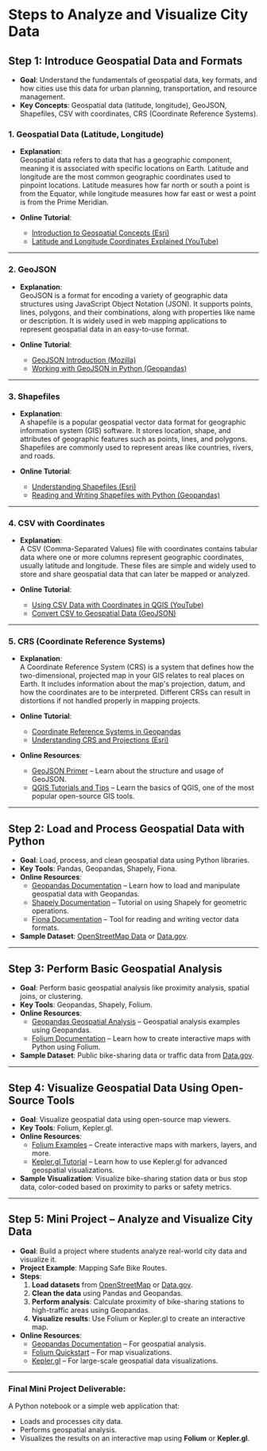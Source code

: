 
# Steps to Analyze and Visualize City Data

## Step 1: Introduce Geospatial Data and Formats
- **Goal**: Understand the fundamentals of geospatial data, key formats, and how cities use this data for urban planning, transportation, and resource management.
- **Key Concepts**: Geospatial data (latitude, longitude), GeoJSON, Shapefiles, CSV with coordinates, CRS (Coordinate Reference Systems).

### 1. Geospatial Data (Latitude, Longitude)
- **Explanation**:  
  Geospatial data refers to data that has a geographic component, meaning it is associated with specific locations on Earth. Latitude and longitude are the most common geographic coordinates used to pinpoint locations. Latitude measures how far north or south a point is from the Equator, while longitude measures how far east or west a point is from the Prime Meridian.

- **Online Tutorial**:  
  - [Introduction to Geospatial Concepts (Esri)](https://www.esri.com/training/catalog/57630435851d31e02a43fef5/introduction-to-gis/)
  - [Latitude and Longitude Coordinates Explained (YouTube)](https://www.youtube.com/watch?v=swKBi6hHHMA)

---

### 2. GeoJSON
- **Explanation**:  
  GeoJSON is a format for encoding a variety of geographic data structures using JavaScript Object Notation (JSON). It supports points, lines, polygons, and their combinations, along with properties like name or description. It is widely used in web mapping applications to represent geospatial data in an easy-to-use format.

- **Online Tutorial**:  
  - [GeoJSON Introduction (Mozilla)](https://developer.mozilla.org/en-US/docs/Web/JavaScript/Reference/Global_Objects/JSON)
  - [Working with GeoJSON in Python (Geopandas)](https://geopandas.org/en/stable/gallery/create_geopandas_from_geojson.html)

---

### 3. Shapefiles
- **Explanation**:  
  A shapefile is a popular geospatial vector data format for geographic information system (GIS) software. It stores location, shape, and attributes of geographic features such as points, lines, and polygons. Shapefiles are commonly used to represent areas like countries, rivers, and roads.

- **Online Tutorial**:  
  - [Understanding Shapefiles (Esri)](https://desktop.arcgis.com/en/arcmap/latest/manage-data/shapefiles/what-is-a-shapefile.htm)
  - [Reading and Writing Shapefiles with Python (Geopandas)](https://geopandas.org/en/stable/docs/reference/api/geopandas.read_file.html)

---

### 4. CSV with Coordinates
- **Explanation**:  
  A CSV (Comma-Separated Values) file with coordinates contains tabular data where one or more columns represent geographic coordinates, usually latitude and longitude. These files are simple and widely used to store and share geospatial data that can later be mapped or analyzed.

- **Online Tutorial**:  
  - [Using CSV Data with Coordinates in QGIS (YouTube)](https://www.youtube.com/watch?v=0z9bmu5J9yE)
  - [Convert CSV to Geospatial Data (GeoJSON)](https://observablehq.com/@tmcw/csv-to-geojson)

---

### 5. CRS (Coordinate Reference Systems)
- **Explanation**:  
  A Coordinate Reference System (CRS) is a system that defines how the two-dimensional, projected map in your GIS relates to real places on Earth. It includes information about the map's projection, datum, and how the coordinates are to be interpreted. Different CRSs can result in distortions if not handled properly in mapping projects.

- **Online Tutorial**:  
  - [Coordinate Reference Systems in Geopandas](https://geopandas.org/en/stable/docs/user_guide/projections.html)
  - [Understanding CRS and Projections (Esri)](https://pro.arcgis.com/en/pro-app/latest/help/mapping/properties/coordinate-systems-and-projections.htm)

- **Online Resources**:
  - [GeoJSON Primer](https://geojson.org/) – Learn about the structure and usage of GeoJSON.
  - [QGIS Tutorials and Tips](https://www.qgistutorials.com/en/) – Learn the basics of QGIS, one of the most popular open-source GIS tools.

---

## Step 2: Load and Process Geospatial Data with Python
- **Goal**: Load, process, and clean geospatial data using Python libraries.
- **Key Tools**: Pandas, Geopandas, Shapely, Fiona.
- **Online Resources**:
  - [Geopandas Documentation](https://geopandas.org/en/stable/) – Learn how to load and manipulate geospatial data with Geopandas.
  - [Shapely Documentation](https://shapely.readthedocs.io/en/stable/manual.html) – Tutorial on using Shapely for geometric operations.
  - [Fiona Documentation](https://fiona.readthedocs.io/en/stable/) – Tool for reading and writing vector data formats.
- **Sample Dataset**: [OpenStreetMap Data](https://www.openstreetmap.org/) or [Data.gov](https://www.data.gov/).

---

## Step 3: Perform Basic Geospatial Analysis
- **Goal**: Perform basic geospatial analysis like proximity analysis, spatial joins, or clustering.
- **Key Tools**: Geopandas, Shapely, Folium.
- **Online Resources**:
  - [Geopandas Geospatial Analysis](https://geopandas.org/en/stable/gallery/index.html) – Geospatial analysis examples using Geopandas.
  - [Folium Documentation](https://python-visualization.github.io/folium/) – Learn how to create interactive maps with Python using Folium.
- **Sample Dataset**: Public bike-sharing data or traffic data from [Data.gov](https://www.data.gov/).

---

## Step 4: Visualize Geospatial Data Using Open-Source Tools
- **Goal**: Visualize geospatial data using open-source map viewers.
- **Key Tools**: Folium, Kepler.gl.
- **Online Resources**:
  - [Folium Examples](https://python-visualization.github.io/folium/quickstart.html) – Create interactive maps with markers, layers, and more.
  - [Kepler.gl Tutorial](https://docs.kepler.gl/docs/keplergl-jupyter) – Learn how to use Kepler.gl for advanced geospatial visualizations.
- **Sample Visualization**: Visualize bike-sharing station data or bus stop data, color-coded based on proximity to parks or safety metrics.

---

## Step 5: Mini Project – Analyze and Visualize City Data
- **Goal**: Build a project where students analyze real-world city data and visualize it.
- **Project Example**: Mapping Safe Bike Routes.
- **Steps**:
  1. **Load datasets** from [OpenStreetMap](https://www.openstreetmap.org/) or [Data.gov](https://www.data.gov/).
  2. **Clean the data** using Pandas and Geopandas.
  3. **Perform analysis**: Calculate proximity of bike-sharing stations to high-traffic areas using Geopandas.
  4. **Visualize results**: Use Folium or Kepler.gl to create an interactive map.
- **Online Resources**:
  - [Geopandas Documentation](https://geopandas.org/en/stable/) – For geospatial analysis.
  - [Folium Quickstart](https://python-visualization.github.io/folium/quickstart.html) – For map visualizations.
  - [Kepler.gl](https://kepler.gl/) – For large-scale geospatial data visualizations.

---

### Final Mini Project Deliverable:
A Python notebook or a simple web application that:
- Loads and processes city data.
- Performs geospatial analysis.
- Visualizes the results on an interactive map using **Folium** or **Kepler.gl**.
